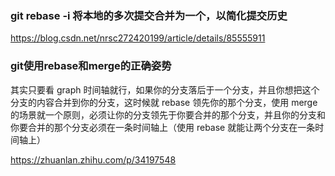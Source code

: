 ### git rebase -i 将本地的多次提交合并为一个，以简化提交历史

https://blog.csdn.net/nrsc272420199/article/details/85555911
### git使用rebase和merge的正确姿势


其实只要看 graph 时间轴就行，如果你的分支落后于一个分支，并且你想把这个分支的内容合并到你的分支，这时候就 rebase 领先你的那个分支，使用 merge 的场景就一个原则，必须让你的分支领先于你要合并的那个分支，并且你的分支和你要合并的那个分支必须在一条时间轴上（使用 rebase 就能让两个分支在一条时间轴上）


https://zhuanlan.zhihu.com/p/34197548